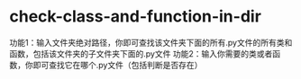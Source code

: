 # check-class-and-function-in-dir
功能1：输入文件夹绝对路径，你即可查找该文件夹下面的所有.py文件的所有类和函数，包括该文件夹的子文件夹下面的.py文件 功能2：输入你需要的类或者函数，你即可查找它在哪个.py文件（包括判断是否存在）
